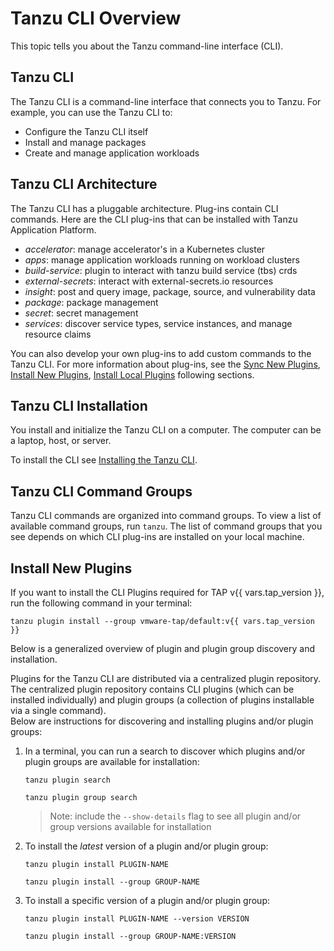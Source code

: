 # Tanzu CLI Overview

This topic tells you about the Tanzu command-line interface (CLI).

## <a id="tanzu-cli"></a>Tanzu CLI

The Tanzu CLI is a command-line interface that connects you to Tanzu. For example, you can use the Tanzu CLI to:

- Configure the Tanzu CLI itself
- Install and manage packages
- Create and manage application workloads


## <a id="itanzu-cli-architecture"></a>Tanzu CLI Architecture

The Tanzu CLI has a pluggable architecture. Plug-ins contain CLI commands. Here are the CLI plug-ins that can be installed with Tanzu Application Platform.

- _accelerator_: manage accelerator's in a Kubernetes cluster
- _apps_: manage application workloads running on workload clusters
- _build-service_: plugin to interact with tanzu build service (tbs) crds
- _external-secrets_: interact with external-secrets.io resources
- _insight_: post and query image, package, source, and vulnerability data
- _package_: package management
- _secret_: secret management
- _services_: discover service types, service instances, and manage resource claims


You can also develop your own plug-ins to add custom commands to the Tanzu CLI. For more information about plug-ins, see the [Sync New Plugins](#plugin-sync), [Install New Plugins](#install-new), [Install Local Plugins](#install-local) following sections.

## <a id="tanzu-cli-install"></a>Tanzu CLI Installation

You install and initialize the Tanzu CLI on a computer. The computer can be a laptop, host, or server.

To install the CLI see [Installing the Tanzu CLI](../install-tanzu-cli.md#cli-and-plugin).

## <a id="tanzu-cli-command-groups"></a>Tanzu CLI Command Groups

Tanzu CLI commands are organized into command groups. To view a list of available command groups, run `tanzu`. The list of command groups that you see depends on which CLI plug-ins are installed on your local machine.

## <a id="install-new"></a> Install New Plugins

If you want to install the CLI Plugins required for TAP v{{ vars.tap_version }}, run the following command in your terminal:

```
tanzu plugin install --group vmware-tap/default:v{{ vars.tap_version }}
```

Below is a generalized overview of plugin and plugin group discovery and installation.

Plugins for the Tanzu CLI are distributed via a centralized plugin repository.</br>
The centralized plugin repository contains CLI plugins (which can be installed individually) and plugin groups (a collection of plugins installable via a single command).</br>
Below are instructions for discovering and installing plugins and/or plugin groups:

1. In a terminal, you can run a search to discover which plugins and/or plugin groups are available for installation:
   ```
   tanzu plugin search
   ```

   ```
   tanzu plugin group search
   ```

   > Note: include the `--show-details` flag to see all plugin and/or group versions available for installation

1. To install the _latest_ version of a plugin and/or plugin group:

   ```
   tanzu plugin install PLUGIN-NAME
   ```

   ```
   tanzu plugin install --group GROUP-NAME
   ```

1. To install a specific version of a plugin and/or plugin group:

   ```
   tanzu plugin install PLUGIN-NAME --version VERSION
   ```

   ```
   tanzu plugin install --group GROUP-NAME:VERSION
   ```

